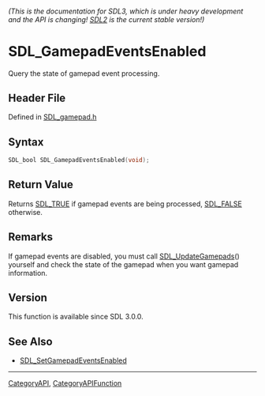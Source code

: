 ###### (This is the documentation for SDL3, which is under heavy development and the API is changing! [SDL2](https://wiki.libsdl.org/SDL2/) is the current stable version!)
# SDL_GamepadEventsEnabled

Query the state of gamepad event processing.

## Header File

Defined in [SDL_gamepad.h](https://github.com/libsdl-org/SDL/blob/main/include/SDL3/SDL_gamepad.h)

## Syntax

```c
SDL_bool SDL_GamepadEventsEnabled(void);

```

## Return Value

Returns [SDL_TRUE](SDL_TRUE) if gamepad events are being processed,
[SDL_FALSE](SDL_FALSE) otherwise.

## Remarks

If gamepad events are disabled, you must call
[SDL_UpdateGamepads](SDL_UpdateGamepads)() yourself and check the state of
the gamepad when you want gamepad information.

## Version

This function is available since SDL 3.0.0.

## See Also

* [SDL_SetGamepadEventsEnabled](SDL_SetGamepadEventsEnabled)

----
[CategoryAPI](CategoryAPI), [CategoryAPIFunction](CategoryAPIFunction)

